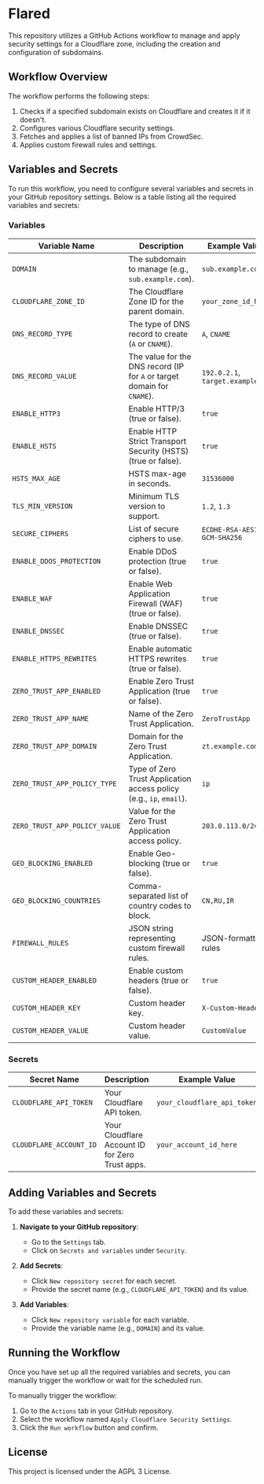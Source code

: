 # Flared

This repository utilizes a GitHub Actions workflow to manage and apply security settings for a Cloudflare zone, including the creation and configuration of subdomains.

## Workflow Overview

The workflow performs the following steps:
1. Checks if a specified subdomain exists on Cloudflare and creates it if it doesn't.
2. Configures various Cloudflare security settings.
3. Fetches and applies a list of banned IPs from CrowdSec.
4. Applies custom firewall rules and settings.

## Variables and Secrets

To run this workflow, you need to configure several variables and secrets in your GitHub repository settings. Below is a table listing all the required variables and secrets:

### Variables

| Variable Name                | Description                                                              | Example Values               |
|------------------------------|--------------------------------------------------------------------------|-------------------------------|
| `DOMAIN`                     | The subdomain to manage (e.g., `sub.example.com`).                       | `sub.example.com`             |
| `CLOUDFLARE_ZONE_ID`         | The Cloudflare Zone ID for the parent domain.                            | `your_zone_id_here`           |
| `DNS_RECORD_TYPE`            | The type of DNS record to create (`A` or `CNAME`).                       | `A`, `CNAME`                  |
| `DNS_RECORD_VALUE`           | The value for the DNS record (IP for `A` or target domain for `CNAME`).  | `192.0.2.1`, `target.example.com` |
| `ENABLE_HTTP3`               | Enable HTTP/3 (true or false).                                           | `true`                        |
| `ENABLE_HSTS`                | Enable HTTP Strict Transport Security (HSTS) (true or false).            | `true`                        |
| `HSTS_MAX_AGE`               | HSTS max-age in seconds.                                                 | `31536000`                    |
| `TLS_MIN_VERSION`            | Minimum TLS version to support.                                          | `1.2`, `1.3`                  |
| `SECURE_CIPHERS`             | List of secure ciphers to use.                                           | `ECDHE-RSA-AES128-GCM-SHA256` |
| `ENABLE_DDOS_PROTECTION`     | Enable DDoS protection (true or false).                                  | `true`                        |
| `ENABLE_WAF`                 | Enable Web Application Firewall (WAF) (true or false).                   | `true`                        |
| `ENABLE_DNSSEC`              | Enable DNSSEC (true or false).                                           | `true`                        |
| `ENABLE_HTTPS_REWRITES`      | Enable automatic HTTPS rewrites (true or false).                         | `true`                        |
| `ZERO_TRUST_APP_ENABLED`     | Enable Zero Trust Application (true or false).                           | `true`                        |
| `ZERO_TRUST_APP_NAME`        | Name of the Zero Trust Application.                                       | `ZeroTrustApp`                |
| `ZERO_TRUST_APP_DOMAIN`      | Domain for the Zero Trust Application.                                    | `zt.example.com`              |
| `ZERO_TRUST_APP_POLICY_TYPE` | Type of Zero Trust Application access policy (e.g., `ip`, `email`).      | `ip`                          |
| `ZERO_TRUST_APP_POLICY_VALUE`| Value for the Zero Trust Application access policy.                      | `203.0.113.0/24`              |
| `GEO_BLOCKING_ENABLED`       | Enable Geo-blocking (true or false).                                     | `true`                        |
| `GEO_BLOCKING_COUNTRIES`     | Comma-separated list of country codes to block.                          | `CN,RU,IR`                    |
| `FIREWALL_RULES`             | JSON string representing custom firewall rules.                          | JSON-formatted rules          |
| `CUSTOM_HEADER_ENABLED`      | Enable custom headers (true or false).                                   | `true`                        |
| `CUSTOM_HEADER_KEY`          | Custom header key.                                                       | `X-Custom-Header`             |
| `CUSTOM_HEADER_VALUE`        | Custom header value.                                                     | `CustomValue`                 |

### Secrets

| Secret Name               | Description                                       | Example Value               |
|---------------------------|---------------------------------------------------|-----------------------------|
| `CLOUDFLARE_API_TOKEN`    | Your Cloudflare API token.                        | `your_cloudflare_api_token` |
| `CLOUDFLARE_ACCOUNT_ID`   | Your Cloudflare Account ID for Zero Trust apps.   | `your_account_id_here`      |

## Adding Variables and Secrets

To add these variables and secrets:

1. **Navigate to your GitHub repository**:
   - Go to the `Settings` tab.
   - Click on `Secrets and variables` under `Security`.

2. **Add Secrets**:
   - Click `New repository secret` for each secret.
   - Provide the secret name (e.g., `CLOUDFLARE_API_TOKEN`) and its value.

3. **Add Variables**:
   - Click `New repository variable` for each variable.
   - Provide the variable name (e.g., `DOMAIN`) and its value.

## Running the Workflow

Once you have set up all the required variables and secrets, you can manually trigger the workflow or wait for the scheduled run.

To manually trigger the workflow:
1. Go to the `Actions` tab in your GitHub repository.
2. Select the workflow named `Apply Cloudflare Security Settings`.
3. Click the `Run workflow` button and confirm.

## License

This project is licensed under the AGPL 3 License.
